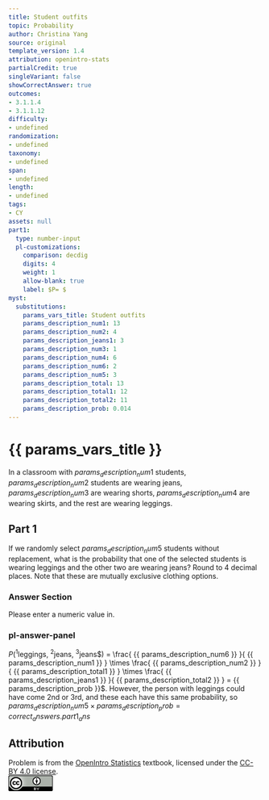 ```yaml
---
title: Student outfits
topic: Probability
author: Christina Yang
source: original
template_version: 1.4
attribution: openintro-stats
partialCredit: true
singleVariant: false
showCorrectAnswer: true
outcomes:
- 3.1.1.4
- 3.1.1.12
difficulty:
- undefined
randomization:
- undefined
taxonomy:
- undefined
span:
- undefined
length:
- undefined
tags:
- CY
assets: null
part1:
  type: number-input
  pl-customizations:
    comparison: decdig
    digits: 4
    weight: 1
    allow-blank: true
    label: $P= $
myst:
  substitutions:
    params_vars_title: Student outfits
    params_description_num1: 13
    params_description_num2: 4
    params_description_jeans1: 3
    params_description_num3: 1
    params_description_num4: 6
    params_description_num6: 2
    params_description_num5: 3
    params_description_total: 13
    params_description_total1: 12
    params_description_total2: 11
    params_description_prob: 0.014
---
```

# {{ params_vars_title }}
In a classroom with ${{ params_description_num1 }}$ students, ${{ params_description_num2 }}$ students are wearing jeans, ${{ params_description_num3 }}$ are wearing shorts, ${{ params_description_num4 }}$ are wearing skirts, and the rest are wearing leggings.

## Part 1

If we randomly select ${{ params_description_num5 }}$ students without replacement, what is the probability that one of the selected students is wearing leggings and the other two are wearing jeans? Round to 4 decimal places. Note that these are mutually exclusive clothing options.

### Answer Section

Please enter a numeric value in.

### pl-answer-panel

$P(^1$leggings, $^2$jeans, $^3$jeans$) = \frac{ {{ params_description_num6 }} }{ {{ params_description_num1 }} } \times \frac{ {{ params_description_num2 }} }{ {{ params_description_total1 }} } \times \frac{ {{ params_description_jeans1 }} }{ {{ params_description_total2 }} } = {{ params_description_prob }}$.
However, the person with leggings could have come 2nd or 3rd, and these each
have this same probability, so ${{ params_description_num5 }} \times {{ params_description_prob }} = {{ correct_answers.part1_ans }}$

## Attribution

Problem is from the [OpenIntro Statistics](https://openintro.org/book/os/) textbook, licensed under the [CC-BY 4.0 license](https://creativecommons.org/licenses/by/4.0/).<br>![Image representing the Creative Commons 4.0 BY license.](https://raw.githubusercontent.com/firasm/bits/master/by.png)
